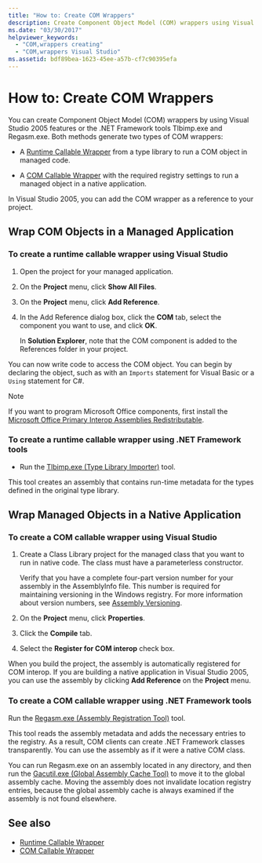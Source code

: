 ```yaml
---
title: "How to: Create COM Wrappers"
description: Create Component Object Model (COM) wrappers using Visual Studio or .NET tools (Tlbimp.exe and Regasm.exe). Both methods generate two types of COM wrappers.
ms.date: "03/30/2017"
helpviewer_keywords:
  - "COM,wrappers creating"
  - "COM,wrappers Visual Studio"
ms.assetid: bdf89bea-1623-45ee-a57b-cf7c90395efa
---
```

# How to: Create COM Wrappers

You can create Component Object Model (COM) wrappers by using Visual Studio 2005 features or the .NET Framework tools Tlbimp.exe and Regasm.exe. Both methods generate two types of COM wrappers:

- A [Runtime Callable Wrapper](../../standard/native-interop/runtime-callable-wrapper.md) from a type library to run a COM object in managed code.

- A [COM Callable Wrapper](../../standard/native-interop/com-callable-wrapper.md) with the required registry settings to run a managed object in a native application.

In Visual Studio 2005, you can add the COM wrapper as a reference to your project.

## Wrap COM Objects in a Managed Application

### To create a runtime callable wrapper using Visual Studio

1. Open the project for your managed application.

2. On the **Project** menu, click **Show All Files**.

3. On the **Project** menu, click **Add Reference**.

4. In the Add Reference dialog box, click the **COM** tab, select the component you want to use, and click **OK**.

     In **Solution Explorer**, note that the COM component is added to the References folder in your project.

You can now write code to access the COM object. You can begin by declaring the object, such as with an `Imports` statement for Visual Basic or a `Using` statement for C#.

> [!NOTE]
> If you want to program Microsoft Office components, first install the [Microsoft Office Primary Interop Assemblies Redistributable](https://www.microsoft.com/Download/details.aspx?id=3508).
  
### To create a runtime callable wrapper using .NET Framework tools  
  
- Run the [Tlbimp.exe (Type Library Importer)](../tools/tlbimp-exe-type-library-importer.md) tool.  
  
 This tool creates an assembly that contains run-time metadata for the types defined in the original type library.  
  
## Wrap Managed Objects in a Native Application  
  
### To create a COM callable wrapper using Visual Studio  
  
1. Create a Class Library project for the managed class that you want to run in native code. The class must have a parameterless constructor.  
  
     Verify that you have a complete four-part version number for your assembly in the AssemblyInfo file. This number is required for maintaining versioning in the Windows registry. For more information about version numbers, see [Assembly Versioning](../../standard/assembly/versioning.md).  
  
2. On the **Project** menu, click **Properties**.  
  
3. Click the **Compile** tab.  
  
4. Select the **Register for COM interop** check box.  
  
 When you build the project, the assembly is automatically registered for COM interop. If you are building a native application in Visual Studio 2005, you can use the assembly by clicking **Add Reference** on the **Project** menu.  
  
### To create a COM callable wrapper using .NET Framework tools  
  
Run the [Regasm.exe (Assembly Registration Tool)](../tools/regasm-exe-assembly-registration-tool.md) tool.  
  
This tool reads the assembly metadata and adds the necessary entries to the registry. As a result, COM clients can create .NET Framework classes transparently. You can use the assembly as if it were a native COM class.  
  
You can run Regasm.exe on an assembly located in any directory, and then run the [Gacutil.exe (Global Assembly Cache Tool)](../tools/gacutil-exe-gac-tool.md) to move it to the global assembly cache. Moving the assembly does not invalidate location registry entries, because the global assembly cache is always examined if the assembly is not found elsewhere.  
  
## See also

- [Runtime Callable Wrapper](../../standard/native-interop/runtime-callable-wrapper.md)
- [COM Callable Wrapper](../../standard/native-interop/com-callable-wrapper.md)
